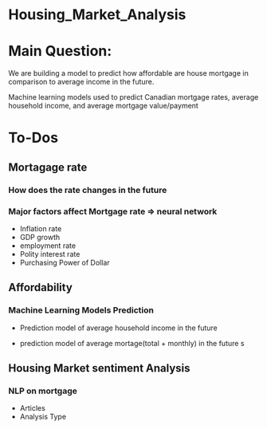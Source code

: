 # Housing_Market_Analysis

# Main Question:
We are building a model to predict how affordable are house mortgage in comparison to average income in the future.

Machine learning models used to predict Canadian mortgage rates, average household income, and average mortgage value/payment

# To-Dos

## Mortagage rate
### How does the rate changes in the future

### Major factors affect Mortgage rate => neural network

* Inflation rate 
* GDP growth
* employment rate 
* Polity interest rate 
* Purchasing Power of Dollar
## Affordability
### Machine Learning Models Prediction
* Prediction model of average household income in the future 

* prediction model of average mortage(total + monthly) in the future s

## Housing Market sentiment Analysis

### NLP on mortgage
* Articles
* Analysis Type
    
